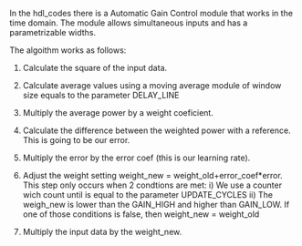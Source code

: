 In the hdl_codes there is a Automatic Gain Control module that works in the time
domain. The module allows simultaneous inputs and has a parametrizable widths.

The algoithm works as follows:
1) Calculate the square of the input data.
2) Calculate average values using a moving average module of window size equals to 
   the parameter DELAY_LINE
3) Multiply the average power by a weight coeficient.
4) Calculate the difference between the weighted power with a reference. 
   This is going to be our error.
5) Multiply the error by the error coef (this is our learning rate).
6) Adjust the weight setting weight_new = weight_old+error_coef*error.
   This step only occurs when 2 condtions are met:
    i)  We use a counter wich count until is equal to the parameter UPDATE_CYCLES
    ii) The weigh_new is lower than the GAIN_HIGH and higher than GAIN_LOW.
   If one of those conditions is false, then weight_new = weight_old

7) Multiply the input data by the weight_new.


